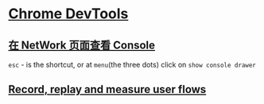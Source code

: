 # [Chrome DevTools](https://developer.chrome.com/docs/devtools/overview/)

## [在 NetWork 页面查看 Console](https://stackoverflow.com/a/42001806)

`esc` - is the shortcut,
or at `menu`(the three dots) click on `show console drawer`

## [Record, replay and measure user flows](https://developer.chrome.com/docs/devtools/recorder/)
